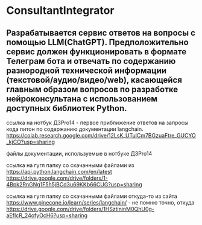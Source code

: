 # ConsultantIntegrator
## Разрабатывается сервис ответов на вопросы с помощью LLM(ChatGPT). Предположительно сервис должен функционировать в формате Телеграм бота и отвечать по содержанию разнородной  технической информации (текстовой/аудио/видео/web), касающейся главным образом вопросов по разработке нейроконсультана с использованием доступных библиотек Python.

ссылка на нотбук ДЗPro14 - первое приближение ответов на запросы кода питон по содержанию документации langchain.
https://colab.research.google.com/drive/12LsK_UTulCm7BGzuaFtre_GUCYO_kjCO?usp=sharing

файлы документации, используемые в нотбуке ДЗPro14

ссылка на гугл папку со скачанными файлами из  https://api.python.langchain.com/en/latest
https://drive.google.com/drive/folders/1-4Bpk2RnGNg1F5h5jBCd3u69KKb66CUG?usp=sharing

ссылка на гугл папку со скачанными файлами откуда-то из сайта https://www.pinecone.io/learn/series/langchain/ - не помню точно, откуда
https://drive.google.com/drive/folders/1HSztininM0QhU0g-aEfIcR_24ofyOcH6?usp=sharing
